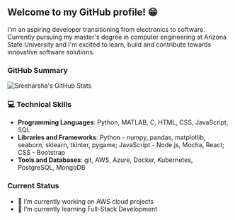 ## Welcome to my GitHub profile! 😁
I'm an aspiring developer transitioning from electronics to software. Currently pursuing my master's degree in computer engineering at Arizona State University and I'm excited to learn, build and contribute towards innovative software solutions. 

<!-- Check out my repositories to see some of my latest projects. -->

### GitHub Summary
![Sreeharsha's GitHub Stats](https://github-readme-stats.vercel.app/api?username=sreeharsha-rav&show_icons=true&theme=transparent)

### 💻 Technical Skills
- **Programming Languages**: Python, MATLAB, C, HTML, CSS, JavaScript, SQL
- **Libraries and Frameworks**: Python - numpy, pandas, matplotlib, seaborn, sklearn, tkinter, pygame; JavaScript - Node.js, Mocha, React; CSS - Bootstrap
- **Tools and Databases**: git, AWS, Azure, Docker, Kubernetes, PostgreSQL, MongoDB

### Current Status
- 🔭 I’m currently working on AWS cloud projects
- 🌱 I’m currently learning Full-Stack Development
<!--
**Sreeharsha98/Sreeharsha98** is a ✨ _special_ ✨ repository because its `README.md` (this file) appears on your GitHub profile.

Here are some ideas to get you started:

- 🔭 I’m currently working on ...
- 🌱 I’m currently learning ...
- 👯 I’m looking to collaborate on ...
- 🤔 I’m looking for help with ...
- 💬 Ask me about ...
- 📫 How to reach me: ...
- 😄 Pronouns: ...
- ⚡ Fun fact: ...
-->
